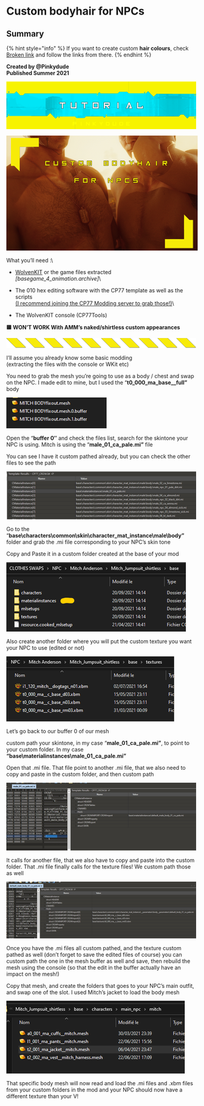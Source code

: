 # Custom bodyhair for NPCs

## Summary <a href="#summary" id="summary"></a>

{% hint style="info" %}
If you want to create custom **hair colours**, check [Broken link](broken-reference "mention") and follow the links from there.
{% endhint %}

**Created by @Pinkydude**\
**Published Summer 2021**

![](../../../.gitbook/assets/0)

![](../../../.gitbook/assets/1)

What you’ll need :\


* [WolvenKIT](https://github.com/WolvenKit/WolvenKit/releases) or the game files extracted\
  _\[basegame\_4\_animation.archive]_\

* The 010 hex editing software with the CP77 template as well as the scripts\
  [(I recommend joining the CP77 Modding server to grab those!)](https://discord.gg/fvNFPhJh8h)\

* The WolvenKIT console (CP77Tools)

**🟨 WON’T WORK With AMM’s naked/shirtless custom appearances**

![](<../../../.gitbook/assets/2 (4)>)

I’ll assume you already know some basic modding\
(extracting the files with the console or WKit etc)

You need to grab the mesh you’re going to use as a body / chest and swap on the NPC. I made edit to mine, but I used the “**t0\_000\_ma\_base\_\_full”** body

![](<../../../.gitbook/assets/3 (3)>)

Open the “**buffer 0″** and check the files list, search for the skintone your NPC is using. Mitch is using the “**male\_01\_ca\_pale.mi”** file

You can see I have it custom pathed already, but you can check the other files to see the path

![](<../../../.gitbook/assets/4 (2)>)

Go to the “**base\characters\common\skin\character\_mat\_instance\male\body”** folder and grab the .mi file corresponding to your NPC’s skin tone

Copy and Paste it in a custom folder created at the base of your mod

![](<../../../.gitbook/assets/5 (2)>)

Also create another folder where you will put the custom texture you want your NPC to use (edited or not)

![](../../../.gitbook/assets/6)

Let’s go back to our buffer 0 of our mesh

custom path your skintone, in my case “**male\_01\_ca\_pale.mi”**, to point to your custom folder. In my case **“base\materialinstances\male\_01\_ca\_pale.mi”**

Open that .mi file. That file point to another .mi file, that we also need to copy and paste in the custom folder, and then custom path

![](<../../../.gitbook/assets/7 (1)>)

It calls for another file, that we also have to copy and paste into the custom folder. That .mi file finally calls for the texture files! We custom path those as well

![](../../../.gitbook/assets/8)

Once you have the .mi files all custom pathed, and the texture custom pathed as well (don’t forget to save the edited files of course) you can custom path the one in the mesh buffer as well and save, then rebuild the mesh using the console (so that the edit in the buffer actually have an impact on the mesh!)

Copy that mesh, and create the folders that goes to your NPC’s main outfit, and swap one of the slot. I used Mitch’s jacket to load the body mesh

![](<../../../.gitbook/assets/9 (2)>)

That specific body mesh will now read and load the .mi files and .xbm files from your custom folders in the mod and your NPC should now have a different texture than your V!
